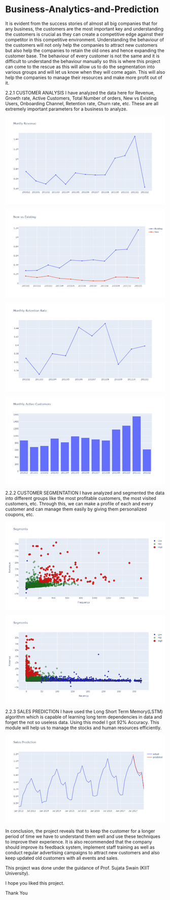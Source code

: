 # Business-Analytics-and-Prediction
It is evident from the success stories of almost all big companies that for any business, the customers are the most important key and understanding the customers is crucial as they can create a competitive edge against their competitor in this competitive environment. Understanding the behaviour of the customers will not only help the companies to attract new customers but also help the companies to retain the old ones and hence expanding the customer base. The behaviour of every customer is not the same and it is difficult to understand the behaviour manually so this is where this project can come to the rescue as this will allow us to do the segmentation into various groups and will let us know when they will come again. This will also help the companies to manage their resources and make more profit out of it. 

2.2.1 CUSTOMER ANALYSIS
I have analyzed the data here for Revenue, Growth rate, Active Customers, Total Number of orders, New vs Existing Users, Onboarding Channel, Retention rate, Churn rate, etc. These are all extremely important parameters for a business to analyze. 

![MonthlyRevenue](https://github.com/djayswal/Business-Analytics-and-Prediction/blob/ff5683858df19dc163fc0cb9e14f26f9ebcc7bf7/Resources/Images/newplot%20(1).png)

![NewVsExistingCustomers](https://github.com/djayswal/Business-Analytics-and-Prediction/blob/ff5683858df19dc163fc0cb9e14f26f9ebcc7bf7/Resources/Images/newplot%20(6).png)

![CustomerRetentionRate](https://github.com/djayswal/Business-Analytics-and-Prediction/blob/main/Resources/Images/newplot%20(10).png)

![MonthlyActiveCustomers](https://github.com/djayswal/Business-Analytics-and-Prediction/blob/main/Resources/Images/newplot%20(3).png)

2.2.2 CUSTOMER SEGMENTATION
I have analyzed and segmented the data into different groups like the most profitable customers, the most visited customers, etc. Through this, we can make a profile of each and every customer and can manage them easily by giving them personalized coupons, etc.

![FrequencyOfCustomers](https://github.com/djayswal/Business-Analytics-and-Prediction/blob/main/Resources/Images/newplot%20(15).png)

![RecentCustomers](https://github.com/djayswal/Business-Analytics-and-Prediction/blob/main/Resources/Images/newplot%20(16).png)

2.2.3 SALES PREDICTION
I have used the Long Short Term Memory(LSTM) algorithm which is capable of learning long term dependencies in data and forget the not so useless data. Using this model I got 92% Accuracy. This module will help us to manage the stocks and human resources efficiently.

![ActualSalesVsPredictedSales](https://github.com/djayswal/Business-Analytics-and-Prediction/blob/main/Resources/Images/newplot%20(19).png)

In conclusion, the project reveals that to keep the customer for a longer period of time we have to understand them well and use these techniques to improve their experience. It is also recommended that the company should improve its feedback system, implement staff training as well as conduct regular advertising campaigns to attract new customers and also keep updated old customers with all events and sales.

This project was done under the guidance of Prof. Sujata Swain (KIIT University).

I hope you liked this project.

Thank You
